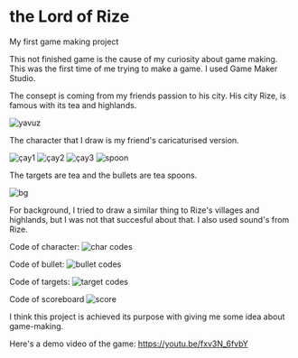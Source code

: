 # the Lord of Rize
My first game making project

This not finished game is the cause of my curiosity about game making. This was the first time of me trying to make a game. I used Game Maker Studio.

The consept is coming from my friends passion to his city. His city Rize, is famous with its tea and highlands. 

![yavuz](https://user-images.githubusercontent.com/53571773/69493168-91bdd880-0ebc-11ea-94bf-0b61d643ae97.jpg)

The character that I draw is my friend's caricaturised version. 

![çay1](https://user-images.githubusercontent.com/53571773/69493263-d5651200-0ebd-11ea-9d23-c83ce12d02ab.png)
![çay2](https://user-images.githubusercontent.com/53571773/69493265-d8600280-0ebd-11ea-88fe-19c289c08da4.png)
![çay3](https://user-images.githubusercontent.com/53571773/69493266-dac25c80-0ebd-11ea-8f28-d2b73f17cde3.png)
![spoon](https://user-images.githubusercontent.com/53571773/69493250-96cf5780-0ebd-11ea-9b0c-c2f8b5d4614c.png)

The targets are tea and the bullets are tea spoons. 

![bg](https://user-images.githubusercontent.com/53571773/69493230-5d96e780-0ebd-11ea-9106-d75e5ef69670.png)

For background, I tried to draw a similar thing to Rize's villages and highlands, but I was not that succesful about that. I also used sound's from Rize. 

Code of character:
![char codes](https://user-images.githubusercontent.com/53571773/69855316-547e8f80-129c-11ea-996c-904c44acb48f.jpg)

Code of bullet:
![bullet codes](https://user-images.githubusercontent.com/53571773/69855351-619b7e80-129c-11ea-909d-e65f2bcb2fbc.jpg)

Code of targets:
![target codes](https://user-images.githubusercontent.com/53571773/69855365-68c28c80-129c-11ea-8bca-3ea37fe45af2.jpg)

Code of scoreboard
![score](https://user-images.githubusercontent.com/53571773/69855411-8132a700-129c-11ea-9cf9-4b83e029c08b.jpg)

I think this project is achieved its purpose with giving me some idea about game-making. 

Here's a demo video of the game:
https://youtu.be/fxv3N_6fvbY
